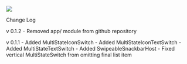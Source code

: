 [![](https://jitpack.io/v/jpaoneMines/csci448.svg)](https://jitpack.io/#jpaoneMines/csci448)

Change Log

v 0.1.2
    - Removed app/ module from github repository

v 0.1.1
    - Added MultiStateIconSwitch
    - Added MultiStateIconTextSwitch
    - Added MultiStateTextSwitch
    - Added SwipeableSnackbarHost
    - Fixed vertical MultiStateSwitch from omitting final list item